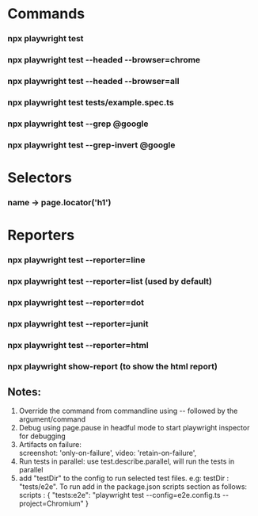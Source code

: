 # Commands
### npx playwright test
### npx playwright test --headed --browser=chrome
### npx playwright test --headed --browser=all
### npx playwright test tests/example.spec.ts
### npx playwright test --grep @google
### npx playwright test --grep-invert @google


# Selectors

### name -> page.locator('h1')

# Reporters

### npx playwright test --reporter=line
### npx playwright test --reporter=list (used by default)
### npx playwright test --reporter=dot
### npx playwright test --reporter=junit
### npx playwright test --reporter=html
### npx playwright show-report (to show the html report)






## Notes:
1. Override the command from commandline using -- followed by the argument/command
2. Debug using page.pause in headful mode to start playwright inspector for debugging
3. Artifacts on failure:         
    screenshot: 'only-on-failure',
    video: 'retain-on-failure',
4. Run tests in parallel: use test.describe.parallel, will run the tests in parallel
5. add "testDir" to the config to run selected test files. e.g: testDir : "tests/e2e". To run add in the package.json scripts section as follows:
scripts : {
    "tests:e2e": "playwright test --config=e2e.config.ts --project=Chromium"
}